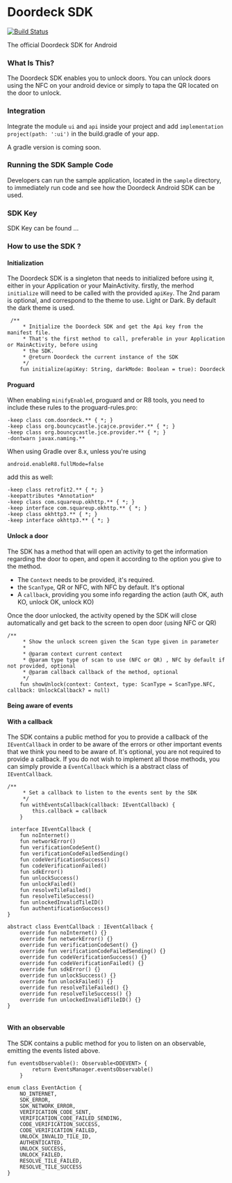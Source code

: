 Doordeck SDK
=================

[![Build Status](https://travis-ci.org/doordeck/doordeck-sdk-java.svg?branch=master)](https://travis-ci.org/doordeck/doordeck-sdk-java)

The official Doordeck SDK for Android


### What Is This?

The Doordeck SDK enables you to unlock doors. You can unlock doors using the NFC on your android device or simply to tapa the QR located on the door to unlock.

### Integration

Integrate the module `ui` and `api` inside your project and add `implementation project(path: ':ui')` in the build.gradle of your app.

A gradle version is coming soon.

### Running the SDK Sample Code

Developers can run the sample application, located in the `sample` directory, to immediately run code and see how the Doordeck Android SDK can be used.


### SDK Key
SDK Key can be  found ...


### How to use the SDK ? 


#### Initialization


The Doordeck SDK is a singleton that needs to initialized before using it, either in your Application or your MainActivity.
firstly, the merhod `initialize` will need to be called with the provided `apiKey`.
The 2nd param is optional, and correspond to the theme to use. Light or Dark. By default the dark theme is used.

```
 /**
     * Initialize the Doordeck SDK and get the Api key from the manifest file.
     * That's the first method to call, preferable in your Application or MainActivity, before using
     * the SDK.
     * @return Doordeck the current instance of the SDK
     */
    fun initialize(apiKey: String, darkMode: Boolean = true): Doordeck
```
    
#### Proguard

When enabling `minifyEnabled`, proguard and or R8 tools, you need to include these rules to the proguard-rules.pro:

```
-keep class com.doordeck.** { *; }
-keep class org.bouncycastle.jcajce.provider.** { *; }
-keep class org.bouncycastle.jce.provider.** { *; }
-dontwarn javax.naming.**
```

When using Gradle over 8.x, unless you're using

```
android.enableR8.fullMode=false
```

add this as well:
```
-keep class retrofit2.** { *; }
-keepattributes *Annotation*
-keep class com.squareup.okhttp.** { *; }
-keep interface com.squareup.okhttp.** { *; }
-keep class okhttp3.** { *; }
-keep interface okhttp3.** { *; }
```

    
#### Unlock a door

The SDK has a method that will open an activity to get the information regarding the door to open, and open it according to the option you give to the method.
- The `Context` needs to be provided, it's required.
- the `ScanType`, QR or NFC, with NFC by default. It's optional
- A `callback`, providing you some info regarding the action (auth OK, auth KO, unlock OK, unlock KO)

Once the door unlocked, the activity opened by the SDK will close automatically and get back to the screen to open door (using NFC or QR)


```
/**
     * Show the unlock screen given the Scan type given in parameter
     *
     * @param context current context
     * @param type type of scan to use (NFC or QR) , NFC by default if not provided, optional
     * @param callback callback of the method, optional
     */
    fun showUnlock(context: Context, type: ScanType = ScanType.NFC, callback: UnlockCallback? = null)

```


#### Being aware of events

#### With a callback

The SDK contains a public method for you to provide a callback of the `IEventCallback` in order to be aware of the errors or other important events that we think you need to be aware of.
It's optional, you are not required to provide a callback.
If you do not wish to implement all those methods, you can simply provide a `EventCallback` which is a abstract class of `IEventCallback`. 

```
/**
     * Set a callback to listen to the events sent by the SDK
     */
    fun withEventsCallback(callback: IEventCallback) {
        this.callback = callback
    }
    
 interface IEventCallback {
    fun noInternet()
    fun networkError()
    fun verificationCodeSent()
    fun verificationCodeFailedSending()
    fun codeVerificationSuccess()
    fun codeVerificationFailed()
    fun sdkError()
    fun unlockSuccess()
    fun unlockFailed()
    fun resolveTileFailed()
    fun resolveTileSuccess()
    fun unlockedInvalidTileID()
    fun authentificationSuccess()
}

abstract class EventCallback : IEventCallback {
    override fun noInternet() {}
    override fun networkError() {}
    override fun verificationCodeSent() {}
    override fun verificationCodeFailedSending() {}
    override fun codeVerificationSuccess() {}
    override fun codeVerificationFailed() {}
    override fun sdkError() {}
    override fun unlockSuccess() {}
    override fun unlockFailed() {}
    override fun resolveTileFailed() {}
    override fun resolveTileSuccess() {}
    override fun unlockedInvalidTileID() {}
}
    
```

#### With an observable


The SDK contains a public method for you to listen on an observable, emitting the events listed above.

```
fun eventsObservable(): Observable<DDEVENT> {
        return EventsManager.eventsObservable()
    }
    
enum class EventAction {
    NO_INTERNET,
    SDK_ERROR,
    SDK_NETWORK_ERROR,
    VERIFICATION_CODE_SENT,
    VERIFICATION_CODE_FAILED_SENDING,
    CODE_VERIFICATION_SUCCESS,
    CODE_VERIFICATION_FAILED,
    UNLOCK_INVALID_TILE_ID,
    AUTHENTICATED,
    UNLOCK_SUCCESS,
    UNLOCK_FAILED,
    RESOLVE_TILE_FAILED,
    RESOLVE_TILE_SUCCESS
}
    
```



